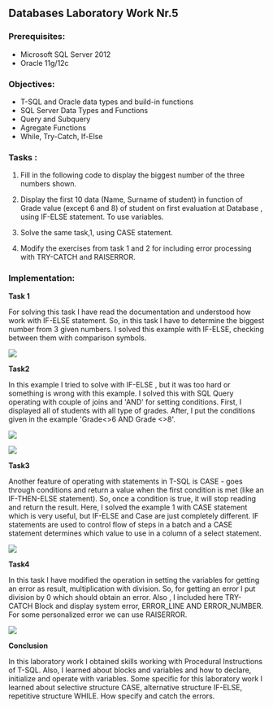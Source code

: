 ## Databases Laboratory Work Nr.5


### Prerequisites:
  - Microsoft SQL Server 2012
  - Oracle 11g/12c

### Objectives:
  - T-SQL and Oracle data types and build-in functions
  - SQL Server Data Types and Functions
  - Query and Subquery
  - Agregate Functions
  - While, Try-Catch, If-Else
  
  
### Tasks : 

1. Fill in the following code to display the biggest number of the three numbers shown. 

2. Display the first 10 data (Name, Surname of student) in function of Grade value (except 6 and 8) of student on first evaluation at
Database , using IF-ELSE statement. To use variables. 

3. Solve the same task,1, using CASE statement.

4. Modify the exercises from task 1 and 2 for including error processing with TRY-CATCH and RAISERROR.

### Implementation:
**Task 1**  

For solving this task I have read the documentation and understood how work with IF-ELSE statement. So, in this task I have to determine 
the biggest number from 3 given numbers. I solved this example with IF-ELSE, checking between them with comparison symbols.

![](https://github.com/gzaharia/BDC_Labs/blob/master/Laboratory_Work_N5/Screens/Task1.PNG) 

**Task2**

In this example I tried to solve with IF-ELSE , but it was too hard or something is wrong with this example. I solved this with SQL Query
operating with couple of joins and 'AND' for setting conditions. First, I displayed all of students with all type of grades. After, I put the conditions given in the example 'Grade<>6 AND Grade <>8'.

![](https://github.com/gzaharia/BDC_Labs/blob/master/Laboratory_Work_N5/Screens/Task2_1.PNG) 

![](https://github.com/gzaharia/BDC_Labs/blob/master/Laboratory_Work_N5/Screens/Task2_2.PNG) 

**Task3** 

Another feature of operating with statements in T-SQL is CASE - goes through conditions and return a value when the first condition is met (like an IF-THEN-ELSE statement). So, once a condition is true, it will stop reading and return the result. Here, I solved the example 1 with CASE statement which is very useful, but  IF-ELSE and Case are just completely different. IF statements are used to control flow of steps in a batch and a CASE statement determines which value to use in a column of a select statement. 

 ![](https://github.com/gzaharia/BDC_Labs/blob/master/Laboratory_Work_N5/Screens/Task3.PNG) 
 
 **Task4**

In this task I have modified the operation in setting the variables for getting an error as result, multiplication with division. So, for getting an error I put division by 0 which should obtain an error. Also , I included here TRY-CATCH Block and display system error, ERROR_LINE AND ERROR_NUMBER. For some personalized error we can use RAISERROR.

 ![](https://github.com/gzaharia/BDC_Labs/blob/master/Laboratory_Work_N5/Screens/Task4.PNG)
 
 
 **Conclusion**
 
 In this laboratory work I obtained skills working with Procedural Instructions of T-SQL. Also, I learned about blocks and variables and how to declare, initialize and operate with variables. Some specific for this laboratory work I learned about selective structure CASE, alternative structure IF-ELSE, repetitive structure WHILE. How specify and catch the errors.
